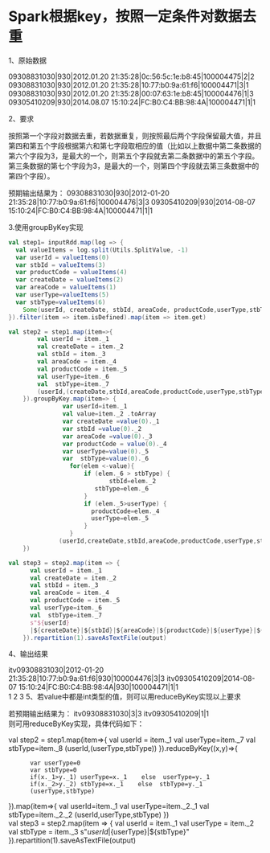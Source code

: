 # Spark根据key，按照一定条件对数据去重

1、原始数据

09308831030|930|2012.01.20 21:35:28|0c:56:5c:1e:b8:45|100004475|2|2
09308831030|930|2012.01.20 21:35:28|10:77:b0:9a:61:f6|100004471|3|1
09308831030|930|2012.01.20 21:35:28|00:07:63:1e:b8:45|100004476|1|3
09305410209|930|2014.08.07 15:10:24|FC:B0:C4:BB:98:4A|100004471|1|1

2、要求

按照第一个字段对数据去重，若数据重复，则按照最后两个字段保留最大值，并且第四和第五个字段根据第六和第七字段取相应的值（比如以上数据中第二条数据的第六个字段为3，是最大的一个，则第五个字段就去第二条数据中的第五个字段。第三条数据的第七个字段为3，是最大的一个，则第四个字段就去第三条数据中的第四个字段）。

预期输出结果为：
09308831030|930|2012-01-20 21:35:28|10:77:b0:9a:61:f6|100004476|3|3
09305410209|930|2014-08-07 15:10:24|FC:B0:C4:BB:98:4A|100004471|1|1

3.使用groupByKey实现
```scala
val step1= inputRdd.map(log => {
  val valueItems = log.split(Utils.SplitValue, -1)
  var userId = valueItems(0)
  var stbId = valueItems(3)
  var productCode = valueItems(4)
  var createDate = valueItems(2)
  var areaCode = valueItems(1)
  var userType=valueItems(5)
  var stbType=valueItems(6)        
    Some(userId, createDate, stbId, areaCode, productCode,userType,stbType)    
}).filter(item => item.isDefined).map(item => item.get)

val step2 = step1.map(item=>{
        val userId = item._1
        val createDate = item._2
        val stbId = item._3
        val areaCode = item._4
        val productCode = item._5
        val userType=item._6
        val  stbType=item._7
        (userId,(createDate,stbId,areaCode,productCode,userType,stbType))
    }).groupByKey.map(item=> {      
               var userId=item._1
               val value=item._2 .toArray                  
               var createDate =value(0)._1
               var stbId =value(0)._2
               var areaCode =value(0)._3
               var productCode = value(0)._4
               var userType=value(0)._5
               var  stbType=value(0)._6
                 for(elem <-value){
                     if (elem._6 > stbType) {
                            stbId=elem._2
                        stbType=elem._6
                     }
                     if (elem._5>userType) {
                       productCode=elem._4
                       userType=elem._5
                     }
                 }         
              (userId,createDate,stbId,areaCode,productCode,userType,stbType)
    })    

val step3 = step2.map(item => {
      val userId = item._1
      val createDate = item._2
      val stbId = item._3
      val areaCode = item._4
      val productCode = item._5
      val userType=item._6
      val  stbType=item._7
      s"${userId}
      |${createDate}|${stbId}|${areaCode}|${productCode}|${userType}|${stbType}"
    }).repartition(1).saveAsTextFile(output)    
```
4、输出结果

itv09308831030|2012-01-20 21:35:28|10:77:b0:9a:61:f6|930|100004476|3|3
itv09305410209|2014-08-07 15:10:24|FC:B0:C4:BB:98:4A|930|100004471|1|1  
1
2
3
5、若value中都是int类型的值，则可以用reduceByKey实现以上要求

若预期输出结果为：
itv09308831030|3|3
itv09305410209|1|1  
则可用reduceByKey实现，具体代码如下：

val step2 = step1.map(item=>{
    val userId = item._1
    val userType=item._7
    val  stbType=item._8
    (userId,(userType,stbType))
}).reduceByKey((x,y)=>{

          var userType=0
          var stbType=0
          if(x._1>y._1) userType=x._1    else  userType=y._1
          if(x._2>y._2) stbType=x._1    else  stbType=y._1
          (userType,stbType)
}).map(item=>{
    val userId=item._1
    val userType=item._2._1
    val stbType=item._2._2
     (userId,userType,stbType)
})         
  val step3 = step2.map(item => {
      val userId = item._1
      val userType = item._2
      val stbType = item._3
      s"${userId}|${userType}|${stbType}"
}).repartition(1).saveAsTextFile(output)      